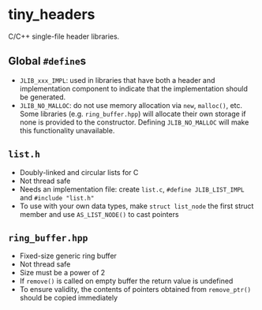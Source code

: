 # tiny_headers

C/C++ single-file header libraries.

## Global `#define`s

  - `JLIB_xxx_IMPL`: used in libraries that have both a header and implementation component to indicate that the implementation should be generated.
  - `JLIB_NO_MALLOC`: do not use memory allocation via `new`, `malloc()`, etc. Some libraries (e.g. `ring_buffer.hpp`) will allocate their own storage if none is provided to the constructor. Defining `JLIB_NO_MALLOC` will make this functionality unavailable.

## `list.h`

  - Doubly-linked and circular lists for C
  - Not thread safe
  - Needs an implementation file: create `list.c`, `#define JLIB_LIST_IMPL` and `#include "list.h"`
  - To use with your own data types, make `struct list_node` the first struct member and use `AS_LIST_NODE()` to cast pointers

## `ring_buffer.hpp`

  - Fixed-size generic ring buffer
  - Not thread safe
  - Size must be a power of 2
  - If `remove()` is called on empty buffer the return value is undefined
  - To ensure validity, the contents of pointers obtained from `remove_ptr()` should be copied immediately
